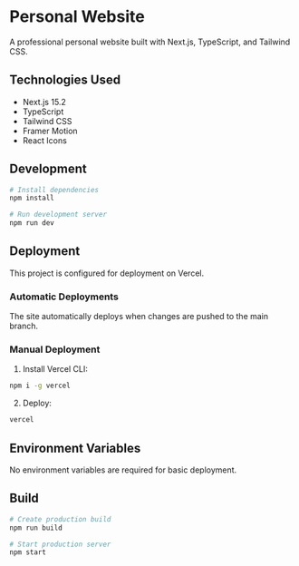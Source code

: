 # Personal Website

A professional personal website built with Next.js, TypeScript, and Tailwind CSS.

## Technologies Used

- Next.js 15.2
- TypeScript
- Tailwind CSS
- Framer Motion
- React Icons

## Development

```bash
# Install dependencies
npm install

# Run development server
npm run dev
```

## Deployment

This project is configured for deployment on Vercel. 

### Automatic Deployments

The site automatically deploys when changes are pushed to the main branch.

### Manual Deployment

1. Install Vercel CLI:
```bash
npm i -g vercel
```

2. Deploy:
```bash
vercel
```

## Environment Variables

No environment variables are required for basic deployment.

## Build

```bash
# Create production build
npm run build

# Start production server
npm start
```
